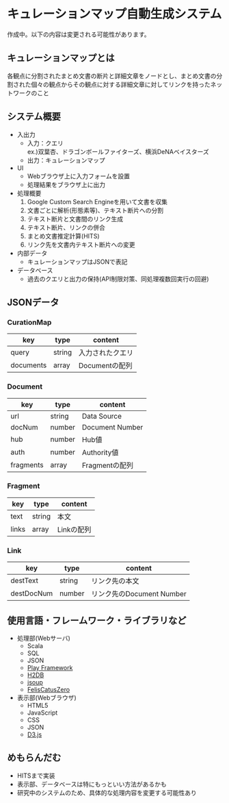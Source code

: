 # キュレーションマップ自動生成システム
作成中。以下の内容は変更される可能性があります。
## キュレーションマップとは
各観点に分割されたまとめ文書の断片と詳細文章をノードとし、まとめ文書の分割された個々の観点からその観点に対する詳細文章に対してリンクを持ったネットワークのこと
## システム概要
- 入出力
    - 入力：クエリ  
    ex.)双葉杏、ドラゴンボールファイターズ、横浜DeNAベイスターズ
    - 出力：キュレーションマップ
- UI
    - Webブラウザ上に入力フォームを設置
    - 処理結果をブラウザ上に出力
- 処理概要
    1. Google Custom Search Engineを用いて文書を収集
    2. 文書ごとに解析(形態素等)、テキスト断片への分割
    3. テキスト断片と文書間のリンク生成
    4. テキスト断片、リンクの併合
    5. まとめ文書推定計算(HITS)
    6. リンク先を文書内テキスト断片への変更
- 内部データ
    - キュレーションマップはJSONで表記
- データベース
    - 過去のクエリと出力の保持(API制限対策、同処理複数回実行の回避)
## JSONデータ
### CurationMap
|key|type|content|
|---|---|---|
|query|string|入力されたクエリ|
|documents|array|Documentの配列|
### Document
|key|type|content|
|---|---|---|
|url|string|Data Source|
|docNum|number|Document Number|
|hub|number|Hub値|
|auth|number|Authority値|
|fragments|array|Fragmentの配列|
### Fragment
|key|type|content|
|---|---|---|
|text|string|本文|
|links|array|Linkの配列|
### Link
|key|type|content|
|---|---|---|
|destText|string|リンク先の本文|
|destDocNum|number|リンク先のDocument Number|



## 使用言語・フレームワーク・ライブラリなど
- 処理部(Webサーバ)
    - Scala
    - SQL
    - JSON
    - [Play Framework](https://www.playframework.com/)
    - [H2DB](http://www.h2database.com/html/main.html)
    - [jsoup](https://jsoup.org/)
    - [FelisCatusZero](https://github.com/ktr-skmt/FelisCatusZero-multilingual)
- 表示部(Webブラウザ)
    - HTML5
    - JavaScript
    - CSS
    - JSON
    - [D3.js](https://d3js.org/)
## めもらんだむ
- HITSまで実装
- 表示部、データベースは特にもっといい方法があるかも
- 研究中のシステムのため、具体的な処理内容を変更する可能性あり
